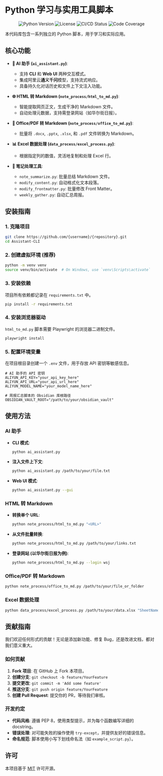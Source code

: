 # Python 学习与实用工具脚本

<p align="center">
  <img src="https://img.shields.io/badge/Python-3.9%2B-blue" alt="Python Version">
  <img src="https://img.shields.io/badge/License-MIT-green" alt="License">
  <img src="https://img.shields.io/github/actions/workflow/status/{username}/{repository}/ci.yml?branch=main" alt="CI/CD Status">
  <img src="https://img.shields.io/codecov/c/github/{username}/{repository}" alt="Code Coverage">
</p>

本代码库包含一系列独立的 Python 脚本，用于学习和实际应用。

## 核心功能

- **🤖 AI 助手 (`ai_assistant.py`)**:
  - 支持 **CLI** 和 **Web UI** 两种交互模式。
  - 集成阿里云**通义千问**模型，支持流式响应。
  - 具备持久化对话历史和文件上下文注入功能。

- **🌐 HTML 转 Markdown (`note_process/html_to_md.py`)**:
  - 智能提取网页正文，生成干净的 Markdown 文件。
  - 自动处理元数据，支持需登录网站（如华尔街日报）。

- **📄 Office/PDF 转 Markdown (`note_process/office_to_md.py`)**:
  - 批量将 `.docx`, `.pptx`, `.xlsx`, 和 `.pdf` 文件转换为 Markdown。

- **📊 Excel 数据处理 (`data_process/excel_process.py`)**:
  - 根据指定列的数值，灵活地复制和处理 Excel 行。

- **📝 笔记处理工具**:
  - `note_summarize.py`: 批量总结 Markdown 文件。
  - `modify_content.py`: 自动格式化文本段落。
  - `modify_frontmatter.py`: 批量修改 Front Matter。
  - `weekly_gather.py`: 自动汇总周报。

## 安装指南

### 1. 克隆项目
```bash
git clone https://github.com/{username}/{repository}.git
cd Assistant-CLI
```

### 2. 创建虚拟环境 (推荐)
```bash
python -m venv venv
source venv/bin/activate  # On Windows, use `venv\Scripts\activate`
```

### 3. 安装依赖
项目所有依赖都记录在 `requirements.txt` 中。
```bash
pip install -r requirements.txt
```

### 4. 安装浏览器驱动
`html_to_md.py` 脚本需要 Playwright 的浏览器二进制文件。
```bash
playwright install
```

### 5. 配置环境变量
在项目根目录创建一个 `.env` 文件，用于存放 API 密钥等敏感信息。
```env
# AI 助手的 API 密钥
ALIYUN_API_KEY="your_api_key_here"
ALIYUN_API_URL="your_api_url_here"
ALIYUN_MODEL_NAME="your_model_name_here"

# 周报汇总脚本的 Obsidian 库根路径
OBSIDIAN_VAULT_ROOT="/path/to/your/obsidian_vault"
```

## 使用方法

### AI 助手
- **CLI 模式**:
  ```bash
  python ai_assistant.py
  ```
- **注入文件上下文**:
  ```bash
  python ai_assistant.py /path/to/your/file.txt
  ```
- **Web UI 模式**:
  ```bash
  python ai_assistant.py --gui
  ```

### HTML 转 Markdown
- **转换单个 URL**:
  ```bash
  python note_process/html_to_md.py "<URL>"
  ```
- **从文件批量转换**:
  ```bash
  python note_process/html_to_md.py /path/to/your/links.txt
  ```
- **登录网站 (以华尔街日报为例)**:
  ```bash
  python note_process/html_to_md.py --login wsj
  ```

### Office/PDF 转 Markdown
```bash
python note_process/office_to_md.py /path/to/your/file_or_folder
```

### Excel 数据处理
```bash
python data_process/excel_process.py /path/to/your/data.xlsx "SheetName"
```

## 贡献指南

我们欢迎任何形式的贡献！无论是添加新功能、修复 Bug，还是改进文档，都对我们意义重大。

### 如何贡献
1. **Fork 项目**: 在 GitHub 上 Fork 本项目。
2. **创建分支**: `git checkout -b feature/YourFeature`
3. **提交更改**: `git commit -m 'Add some feature'`
4. **推送分支**: `git push origin feature/YourFeature`
5. **创建 Pull Request**: 提交你的 PR，等待我们审核。

### 开发约定
- **代码风格**: 遵循 PEP 8，使用类型提示，并为每个函数编写详细的 docstring。
- **错误处理**: 对可能失败的操作使用 `try-except`，并提供友好的错误信息。
- **命名规范**: 脚本使用小写下划线命名法（如 `example_script.py`）。

## 许可
本项目基于 [MIT](LICENSE) 许可开源。
